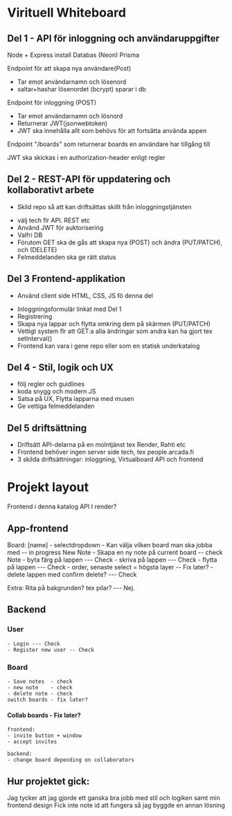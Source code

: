 # Virituell Whiteboard

## Del 1 - API för inloggning och användaruppgifter
Node + Express install
Databas (Neon)
Prisma

Endpoint för att skapa nya användare(Post)
- Tar emot användarnamn och lösenord
- saltar+hashar lösenordet (bcrypt) sparar i db

Endpoint för inloggning (POST)
- Tar emot användarnamn och lösnord
- Returnerar JWT(jsonwebtoken)
- JWT ska innehålla allt som behövs för att fortsätta använda appen

Endpoint "/boards" som returnerar boards en användare har tillgång till

JWT ska skickas i en authorization-header enligt regler

## Del 2 - REST-API för uppdatering och kollaborativt arbete
* Skild repo så att kan driftsättas skillt från inloggningstjänsten
- välj tech flr API. REST etc
- Använd JWT för auktorisering
- Valfri DB
- Förutom GET ska de gås att skapa nya (POST) och ändra (PUT/PATCH), och (DELETE)
- Felmeddelanden ska ge rätt status

## Del 3 Frontend-applikation
* Använd client side HTML, CSS, JS fö denna del
- Inloggningsformulär linkat med Del 1
- Registrering
- Skapa nya lappar och flytta omkring dem på skärmen (PUT/PATCH)
- Vettigt system flr att GET:a alla ändringar som andra kan ha gjort tex setInterval()
- Frontend kan vara i gene repo eller som en statisk underkatalog

## Del 4 - Stil, logik och UX
- följ regler och guidlines
- koda snygg och modern JS
- Satsa på UX, Flytta lapparna med musen
- Ge vettiga felmeddelanden

## Del 5 driftsättning
- Driftsätt API-delarna på en molntjänst tex Render, Rahti etc
- Frontend behöver ingen server side tech, tex people.arcada.fi
- 3 skilda driftsättningar: inloggning, Virtualboard API och frontend

# Projekt layout
Frontend i denna katalog
API I render?

## App-frontend
Board: [name] - selectdropdown
    - Kan välja vilken board man ska jobba med -- in progress
New Note
    - Skapa en ny note på current board -- check
Note
    - byta färg på lappen --- Check
    - skriva på lappen --- Check
    - flytta på lappen --- Check
    - order, senaste select = högsta layer -- Fix later?
    - delete lappen med confirm delete? --- Check

Extra:
    Rita på bakgrunden? tex pilar? --- Nej.

## Backend

### User
    - Login --- Check
    - Register new user -- Check

### Board
    - Save notes  - check
    - new note    - check
    - delete note - check
    switch boards - fix later?

#### Collab boards  - Fix later? 
    frontend:
    - invite button + window
    - accept invites

    backend:
    - change board depending on collaborators



## Hur projektet gick:
Jag tycker att jag gjorde ett ganska bra jobb med stil och logiken samt min frontend design
Fick inte note id att fungera så jag byggde en annan lösning

